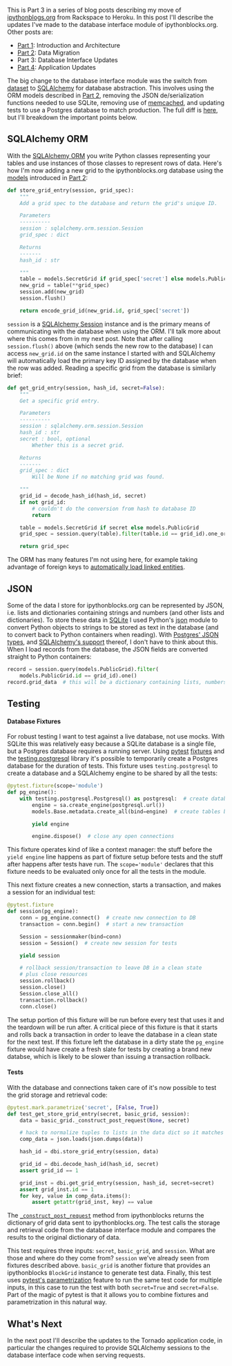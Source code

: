 This is Part 3 in a series of blog posts describing my move of
[ipythonblogs.org][ipborg] from Rackspace to Heroku.
In this post I'll describe the updates I've made to the database interface
module of ipythonblocks.org.
Other posts are:

- [Part 1][]: Introduction and Architecture
- [Part 2][]: Data Migration
- Part 3: Database Interface Updates
- [Part 4][]: Application Updates

The big change to the database interface module was the switch from [dataset][]
to [SQLAlchemy][] for database abstraction.
This involves using the ORM models described in [Part 2][],
removing the JSON de/serialization functions needed to use SQLite,
removing use of [memcached][],
and updating tests to use a Postgres database to match production.
The full diff is [here][dbi_diff], but I'll breakdown the important points below.

## SQLAlchemy ORM

With the [SQLAlchemy ORM][orm] you write Python classes representing your
tables and use instances of those classes to represent rows of data.
Here's how I'm now adding a new grid to the ipythonblocks.org database
using the [models][models.py] introduced in [Part 2][]:

```python
def store_grid_entry(session, grid_spec):
    """
    Add a grid spec to the database and return the grid's unique ID.

    Parameters
    ----------
    session : sqlalchemy.orm.session.Session
    grid_spec : dict

    Returns
    -------
    hash_id : str

    """
    table = models.SecretGrid if grid_spec['secret'] else models.PublicGrid
    new_grid = table(**grid_spec)
    session.add(new_grid)
    session.flush()

    return encode_grid_id(new_grid.id, grid_spec['secret'])
```

`session` is a [SQLAlchemy Session][sa-session] instance and is the primary
means of communicating with the database when using the ORM.
I'll talk more about where this comes from in my next post.
Note that after calling `session.flush()` above (which sends the new row to the
database) I can access `new_grid.id` on the same
instance I started with and SQLAlchemy will automatically load the primary key
ID assigned by the database when the row was added.
Reading a specific grid from the database is similarly brief:

```python
def get_grid_entry(session, hash_id, secret=False):
    """
    Get a specific grid entry.

    Parameters
    ----------
    session : sqlalchemy.orm.session.Session
    hash_id : str
    secret : bool, optional
        Whether this is a secret grid.

    Returns
    -------
    grid_spec : dict
        Will be None if no matching grid was found.

    """
    grid_id = decode_hash_id(hash_id, secret)
    if not grid_id:
        # couldn't do the conversion from hash to database ID
        return

    table = models.SecretGrid if secret else models.PublicGrid
    grid_spec = session.query(table).filter(table.id == grid_id).one_or_none()

    return grid_spec
```

The ORM has many features I'm not using here, for example taking advantage of
foreign keys to [automatically load linked entities][sa-relation].

## JSON

Some of the data I store for ipythonblocks.org can be represented by JSON,
i.e. lists and dictionaries containing strings and numbers (and other lists and dictionaries).
To store these data in [SQLite][sqlite] I used Python's [json][pyjson]
module to convert Python objects to strings to be stored as text in the database
(and to convert back to Python containers when reading).
With [Postgres' JSON types][pg-json], and [SQLAlchemy's support][sa-jsonb]
thereof, I don't have to think about this.
When I load records from the database, the JSON fields are converted straight
to Python containers:

```python
record = session.query(models.PublicGrid).filter(
    models.PublicGrid.id == grid_id).one()
record.grid_data  # this will be a dictionary containing lists, numbers, etc.
```

## Testing

#### Database Fixtures

For robust testing I want to test against a live database, not use mocks.
With SQLite this was relatively easy because a SQLite database is a single file,
but a Postgres database requires a running server.
Using [pytest][] [fixtures][] and the [testing.postgresql][] library it's
possible to temporarily create a Postgres database for the duration of tests.
This fixture uses `testing.postgresql` to create a database and a SQLAlchemy
engine to be shared by all the tests:

```python
@pytest.fixture(scope='module')
def pg_engine():
    with testing.postgresql.Postgresql() as postgresql:  # create database
        engine = sa.create_engine(postgresql.url())
        models.Base.metadata.create_all(bind=engine)  # create tables before tests

        yield engine

        engine.dispose()  # close any open connections
```

This fixture operates kind of like a context manager: the stuff before the
`yield engine` line happens as part of fixture setup before tests and
the stuff after happens after tests have run.
The `scope='module'` declares that this fixture needs to be evaluated only
once for all the tests in the module.

This next fixture creates a new connection, starts a transaction, and makes
a session for an individual test:

```python
@pytest.fixture
def session(pg_engine):
    conn = pg_engine.connect()  # create new connection to DB
    transaction = conn.begin()  # start a new transaction

    Session = sessionmaker(bind=conn)
    session = Session()  # create new session for tests

    yield session

    # rollback session/transaction to leave DB in a clean state
    # plus close resources
    session.rollback()
    session.close()
    Session.close_all()
    transaction.rollback()
    conn.close()
```

The setup portion of this fixture will be run before every test that uses
it and the teardown will be run after.
A critical piece of this fixture is that it starts and rolls back a transaction
in order to leave the database in a clean state for the next test.
If this fixture left the database in a dirty state the `pg_engine` fixture
would have create a fresh slate for tests by creating a brand new databse,
which is likely to be slower than issuing a transaction rollback.

#### Tests

With the database and connections taken care of it's now possible to test
the grid storage and retrieval code:

```python
@pytest.mark.parametrize('secret', [False, True])
def test_get_store_grid_entry(secret, basic_grid, session):
    data = basic_grid._construct_post_request(None, secret)

    # hack to normalize tuples to lists in the data dict so it matches JSON
    comp_data = json.loads(json.dumps(data))

    hash_id = dbi.store_grid_entry(session, data)

    grid_id = dbi.decode_hash_id(hash_id, secret)
    assert grid_id == 1

    grid_inst = dbi.get_grid_entry(session, hash_id, secret=secret)
    assert grid_inst.id == 1
    for key, value in comp_data.items():
        assert getattr(grid_inst, key) == value
```

The [`_construct_post_request`][post-req] method from ipythonblocks returns the
dictionary of grid data sent to ipythonblocks.org.
The test calls the storage and retrieval code from the database interface module
and compares the results to the original dictionary of data.

This test requires three inputs: `secret`, `basic_grid`, and `session`.
What are those and where do they come from?
`session` we've already seen from fixtures described above.
`basic_grid` is another fixture that provides an ipythonblocks `BlockGrid`
instance to generate test data.
Finally, this test uses [pytest's parametrization][pytest-param] feature to
run the same test code for multiple inputs, in this case to run the test
with both `secret=True` and `secret=False`.
Part of the magic of pytest is that it allows you to combine fixtures and
parametrization in this natural way.

## What's Next

In the next post I'll describe the updates to the Tornado application code,
in particular the changes required to provide SQLAlchemy sessions to the
database interface code when serving requests.

[ipborg]: http://ipythonblocks.org
[Part 1]: https://penandpants.com/2017/07/02/ipythonblocks-org-move-part-1/
[Part 2]: https://penandpants.com/2017/07/03/ipythonblocks-org-move-part-2-data-migration/
[Part 4]: https://penandpants.com/2017/07/22/ipythonblocks-org-move-part-4-application-updates/
[dataset]: https://dataset.readthedocs.io/en/latest/
[SQLAlchemy]: http://www.sqlalchemy.org/
[memcached]: https://memcached.org/
[lru_cache]: https://docs.python.org/3.6/library/functools.html#functools.lru_cache
[dbi_diff]: https://github.com/jiffyclub/ipythonblocks.org/commit/d7412b4c3ee7e81a0a20662356f2a48ad0c7fea3
[orm]: http://docs.sqlalchemy.org/en/rel_1_1/orm/tutorial.html
[models.py]: https://github.com/jiffyclub/ipythonblocks.org/blob/d7412b4c3ee7e81a0a20662356f2a48ad0c7fea3/app/models.py
[sa-session]: http://docs.sqlalchemy.org/en/rel_1_1/orm/session.html
[sa-relation]: http://docs.sqlalchemy.org/en/rel_1_1/orm/tutorial.html#building-a-relationship
[sqlite]: https://docs.python.org/3/library/sqlite3.html
[Postgres]: https://www.postgresql.org/
[pyjson]: https://docs.python.org/3.6/library/json.html
[pg-json]: https://www.postgresql.org/docs/current/static/datatype-json.html
[sa-jsonb]: http://docs.sqlalchemy.org/en/rel_1_1/dialects/postgresql.html#sqlalchemy.dialects.postgresql.JSONB
[pytest]: https://docs.pytest.org/en/latest/
[fixtures]: https://docs.pytest.org/en/latest/fixture.html
[testing.postgresql]: https://github.com/tk0miya/testing.postgresql
[post-req]: https://github.com/jiffyclub/ipythonblocks/blob/ba6311a24ae31fcfe7f25b769dda6002303e7835/ipythonblocks/ipythonblocks.py#L767
[pytest-param]: https://docs.pytest.org/en/latest/parametrize.html#pytest-mark-parametrize-parametrizing-test-functions
